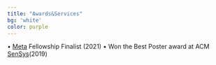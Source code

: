 ```yaml
---
title: "Awards&Services"
bg: 'white'
color: purple
---
```

•	[Meta](https://research.facebook.com/blog/2021/4/announcing-the-recipients-of-the-2021-facebook-fellowship-awards/) Fellowship Finalist (2021)
•	Won the Best Poster award at ACM [SenSys](http://sensys.acm.org/2019/program/#poster)(2019)

